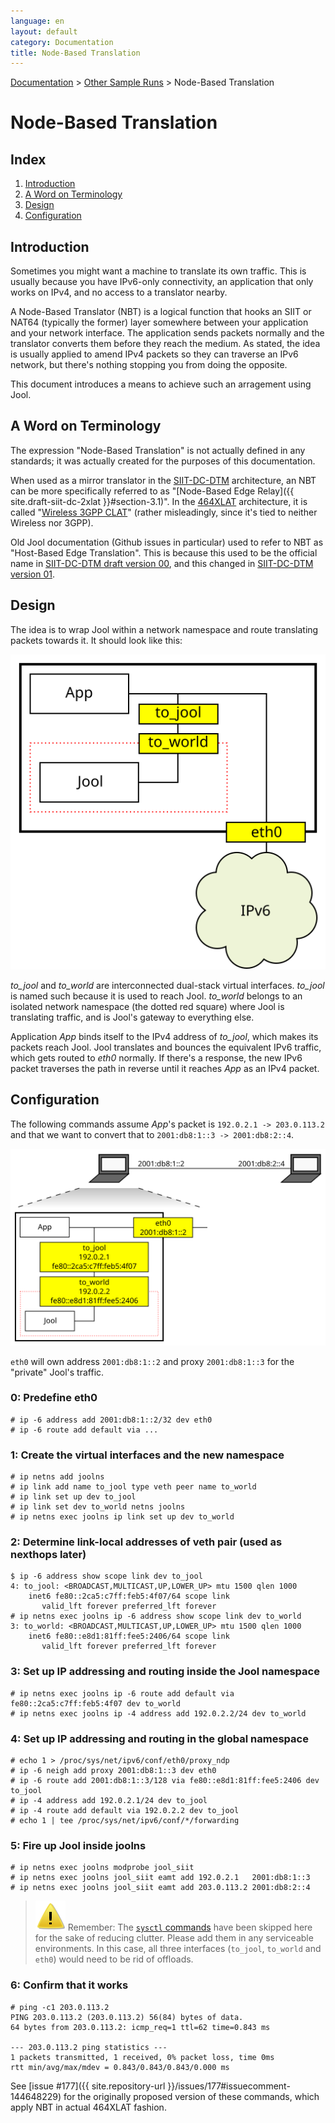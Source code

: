 ```yaml
---
language: en
layout: default
category: Documentation
title: Node-Based Translation
---
```


[Documentation](documentation.html) > [Other Sample Runs](documentation.html#other-sample-runs) > Node-Based Translation

# Node-Based Translation

## Index

1. [Introduction](#introduction)
2. [A Word on Terminology](#a-word-on-terminology)
3. [Design](#design)
4. [Configuration](#configuration)

## Introduction

Sometimes you might want a machine to translate its own traffic. This is usually because you have IPv6-only connectivity, an application that only works on IPv4, and no access to a translator nearby.

A Node-Based Translator (NBT) is a logical function that hooks an SIIT or NAT64 (typically the former) layer somewhere between your application and your network interface. The application sends packets normally and the translator converts them before they reach the medium. As stated, the idea is usually applied to amend IPv4 packets so they can traverse an IPv6 network, but there's nothing stopping you from doing the opposite.

This document introduces a means to achieve such an arragement using Jool.

## A Word on Terminology

The expression "Node-Based Translation" is not actually defined in any standards; it was actually created for the purposes of this documentation.

When used as a mirror translator in the [SIIT-DC-DTM](siit-dc-2xlat.html) architecture, an NBT can be more specifically referred to as "[Node-Based Edge Relay]({{ site.draft-siit-dc-2xlat }}#section-3.1)". In the [464XLAT](464xlat.html) architecture, it is called "[Wireless 3GPP CLAT](https://tools.ietf.org/html/rfc6877#section-4.2)" (rather misleadingly, since it's tied to neither Wireless nor 3GPP).

Old Jool documentation (Github issues in particular) used to refer to NBT as "Host-Based Edge Translation". This is because this used to be the official name in [SIIT-DC-DTM draft version 00](https://tools.ietf.org/html/draft-ietf-v6ops-siit-dc-2xlat-00#section-3.1), and this changed in [SIIT-DC-DTM version 01](https://tools.ietf.org/html/draft-ietf-v6ops-siit-dc-2xlat-01#section-3.1).

## Design

The idea is to wrap Jool within a network namespace and route translating packets towards it. It should look like this:

![Fig. 1 - Sample Network](../images/network/hbet.svg)

_to_jool_ and _to_world_ are interconnected dual-stack virtual interfaces. _to_jool_ is named such because it is used to reach Jool. _to_world_ belongs to an isolated network namespace (the dotted red square) where Jool is translating traffic, and is Jool's gateway to everything else.

Application _App_ binds itself to the IPv4 address of _to_jool_, which makes its packets reach Jool. Jool translates and bounces the equivalent IPv6 traffic, which gets routed to _eth0_ normally. If there's a response, the new IPv6 packet traverses the path in reverse until it reaches _App_ as an IPv4 packet.

## Configuration

The following commands assume _App_'s packet is `192.0.2.1 -> 203.0.113.2` and that we want to convert that to `2001:db8:1::3 -> 2001:db8:2::4`.

![Fig.2 - Collapsed Network](../images/network/hbet-collapsed.svg)

`eth0` will own address `2001:db8:1::2` and proxy `2001:db8:1::3` for the "private" Jool's traffic.

### 0: Predefine eth0

	# ip -6 address add 2001:db8:1::2/32 dev eth0
	# ip -6 route add default via ...

### 1: Create the virtual interfaces and the new namespace

	# ip netns add joolns
	# ip link add name to_jool type veth peer name to_world
	# ip link set up dev to_jool
	# ip link set dev to_world netns joolns
	# ip netns exec joolns ip link set up dev to_world

### 2: Determine link-local addresses of veth pair (used as nexthops later)

	$ ip -6 address show scope link dev to_jool
	4: to_jool: <BROADCAST,MULTICAST,UP,LOWER_UP> mtu 1500 qlen 1000
	    inet6 fe80::2ca5:c7ff:feb5:4f07/64 scope link 
	       valid_lft forever preferred_lft forever
	# ip netns exec joolns ip -6 address show scope link dev to_world
	3: to_world: <BROADCAST,MULTICAST,UP,LOWER_UP> mtu 1500 qlen 1000
	    inet6 fe80::e8d1:81ff:fee5:2406/64 scope link 
	       valid_lft forever preferred_lft forever

### 3: Set up IP addressing and routing inside the Jool namespace

	# ip netns exec joolns ip -6 route add default via fe80::2ca5:c7ff:feb5:4f07 dev to_world
	# ip netns exec joolns ip -4 address add 192.0.2.2/24 dev to_world

### 4: Set up IP addressing and routing in the global namespace

	# echo 1 > /proc/sys/net/ipv6/conf/eth0/proxy_ndp
	# ip -6 neigh add proxy 2001:db8:1::3 dev eth0
	# ip -6 route add 2001:db8:1::3/128 via fe80::e8d1:81ff:fee5:2406 dev to_jool
	# ip -4 address add 192.0.2.1/24 dev to_jool
	# ip -4 route add default via 192.0.2.2 dev to_jool
	# echo 1 | tee /proc/sys/net/ipv6/conf/*/forwarding

### 5: Fire up Jool inside joolns

	# ip netns exec joolns modprobe jool_siit
	# ip netns exec joolns jool_siit eamt add 192.0.2.1   2001:db8:1::3
	# ip netns exec joolns jool_siit eamt add 203.0.113.2 2001:db8:2::4

> ![Warning](../images/warning.svg) Remember: The [`sysctl` commands](run-vanilla.html#sample-network) have been skipped here for the sake of reducing clutter. Please add them in any serviceable environments. In this case, all three interfaces (`to_jool`, `to_world` and `eth0`) would need to be rid of offloads.

### 6: Confirm that it works

	# ping -c1 203.0.113.2
	PING 203.0.113.2 (203.0.113.2) 56(84) bytes of data.
	64 bytes from 203.0.113.2: icmp_req=1 ttl=62 time=0.843 ms

	--- 203.0.113.2 ping statistics ---
	1 packets transmitted, 1 received, 0% packet loss, time 0ms
	rtt min/avg/max/mdev = 0.843/0.843/0.843/0.000 ms

See [issue #177]({{ site.repository-url }}/issues/177#issuecomment-144648229) for the originally proposed version of these commands, which apply NBT in actual 464XLAT fashion.

